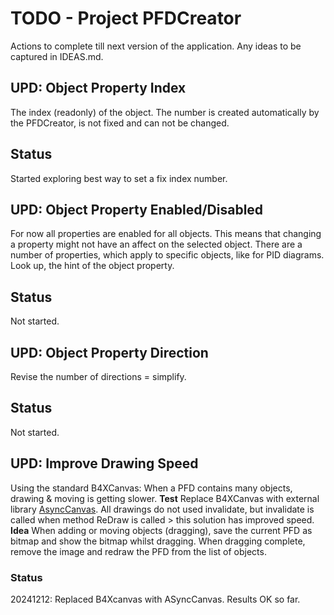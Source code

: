 # TODO - Project PFDCreator
Actions to complete till next version of the application.
Any ideas to be captured in IDEAS.md.

## UPD: Object Property Index
The index (readonly) of the object.
The number is created automatically by the PFDCreator, is not fixed and can not be changed.
## Status
Started exploring best way to set a fix index number.

## UPD: Object Property Enabled/Disabled
For now all properties are enabled for all objects.
This means that changing a property might not have an affect on the selected object.
There are a number of properties, which apply to specific objects, like for PID diagrams.
Look up, the hint of the object property.
## Status
Not started.

## UPD: Object Property Direction
Revise the number of directions = simplify.
## Status
Not started.

## UPD: Improve Drawing Speed
Using the standard B4XCanvas:
When a PFD contains many objects, drawing & moving is getting slower.
**Test**
Replace B4XCanvas with external library [AsyncCanvas](https://www.b4x.com/android/forum/threads/asynccanvas-b4xcanvas-wrapper-with-invalidate-for-b4j.148736/).
All drawings do not used invalidate, but invalidate is called when method ReDraw is called > this solution has improved speed.
**Idea**
When adding or moving objects (dragging), save the current PFD as bitmap and show the bitmap whilst dragging.
When dragging complete, remove the image and redraw the PFD from the list of objects.
### Status
20241212: Replaced B4Xcanvas with ASyncCanvas. Results OK so far.
